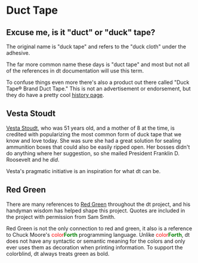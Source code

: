 # Duct Tape

## Excuse me, is it "duct" or "duck" tape?

The original name is "duck tape" and refers to the "duck cloth" under the
adhesive.

The far more common name these days is "duct tape" and most but not all of the
references in dt documentation will use this term.

To confuse things even more there's also a product out there called "Duck
Tape® Brand Duct Tape." This is not an advertisement or endorsement, but they
do have a pretty cool [history page](https://www.duckbrand.com/about).

## Vesta Stoudt

[Vesta Stoudt](https://en.wikipedia.org/wiki/Vesta_Stoudt), who was 51 years
old, and a mother of 8 at the time, is credited with popularizing the most
common form of duck tape that we know and love today. She was sure she had a
great solution for sealing ammunition boxes that could also be easily ripped
open. Her bosses didn't do anything where her suggestion, so she mailed
President Franklin D. Roosevelt and he _did_.

Vesta's pragmatic initiative is an inspiration for what dt can be.

## Red Green

There are many references to [Red Green](https://www.redgreen.com) throughout
the dt project, and his handyman wisdom has helped shape this project. Quotes
are included in the project with permission from Sam Smith.

Red Green is not the only connection to red and green, it also is a reference
to Chuck Moore's <span style="color: red;">color</span><span style="color: green; font-weight: bold;">Forth</span>
programming language. Unlike <span style="color: red;">color</span><span style="color: green; font-weight: bold;">Forth</span>,
dt does not have any syntactic or semantic meaning for the colors and only ever
uses them as decoration when printing information. To support the colorblind,
dt always treats green as bold.


